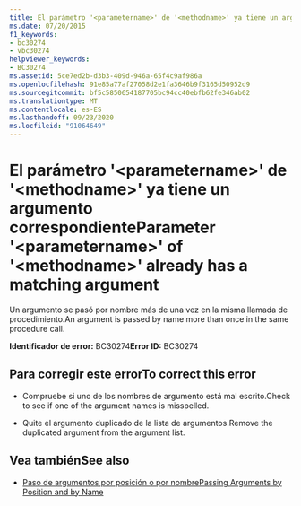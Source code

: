 ```yaml
---
title: El parámetro '<parametername>' de '<methodname>' ya tiene un argumento correspondiente
ms.date: 07/20/2015
f1_keywords:
- bc30274
- vbc30274
helpviewer_keywords:
- BC30274
ms.assetid: 5ce7ed2b-d3b3-409d-946a-65f4c9af986a
ms.openlocfilehash: 91e85a77af27058d2e1fa3646b9f3165d50952d9
ms.sourcegitcommit: bf5c5850654187705bc94cc40ebfb62fe346ab02
ms.translationtype: MT
ms.contentlocale: es-ES
ms.lasthandoff: 09/23/2020
ms.locfileid: "91064649"
---
```

# <a name="parameter-parametername-of-methodname-already-has-a-matching-argument"></a><span data-ttu-id="17e89-102">El parámetro '\<parametername>' de '\<methodname>' ya tiene un argumento correspondiente</span><span class="sxs-lookup"><span data-stu-id="17e89-102">Parameter '\<parametername>' of '\<methodname>' already has a matching argument</span></span>

<span data-ttu-id="17e89-103">Un argumento se pasó por nombre más de una vez en la misma llamada de procedimiento.</span><span class="sxs-lookup"><span data-stu-id="17e89-103">An argument is passed by name more than once in the same procedure call.</span></span>  
  
 <span data-ttu-id="17e89-104">**Identificador de error:** BC30274</span><span class="sxs-lookup"><span data-stu-id="17e89-104">**Error ID:** BC30274</span></span>  
  
## <a name="to-correct-this-error"></a><span data-ttu-id="17e89-105">Para corregir este error</span><span class="sxs-lookup"><span data-stu-id="17e89-105">To correct this error</span></span>  
  
- <span data-ttu-id="17e89-106">Compruebe si uno de los nombres de argumento está mal escrito.</span><span class="sxs-lookup"><span data-stu-id="17e89-106">Check to see if one of the argument names is misspelled.</span></span>  
  
- <span data-ttu-id="17e89-107">Quite el argumento duplicado de la lista de argumentos.</span><span class="sxs-lookup"><span data-stu-id="17e89-107">Remove the duplicated argument from the argument list.</span></span>  
  
## <a name="see-also"></a><span data-ttu-id="17e89-108">Vea también</span><span class="sxs-lookup"><span data-stu-id="17e89-108">See also</span></span>

- [<span data-ttu-id="17e89-109">Paso de argumentos por posición o por nombre</span><span class="sxs-lookup"><span data-stu-id="17e89-109">Passing Arguments by Position and by Name</span></span>](../programming-guide/language-features/procedures/passing-arguments-by-position-and-by-name.md)
